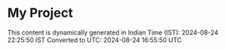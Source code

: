 # My Project

This content is dynamically generated in Indian Time (IST): 2024-08-24 22:25:50 IST
Converted to UTC: 2024-08-24 16:55:50 UTC
